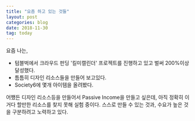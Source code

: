 ```yaml
---
title: "요즘 하고 있는 것들"
layout: post
categories: blog
date: 2018-11-30
tag: today
---
```


요즘 나는,

- 텀블벅에서 크라우드 펀딩 '킬미캘린더' 프로젝트를 진행하고 있고 벌써 200%이상 달성했다.
- 틈틈히 디자인 리소스들을 만들어 보고있다.
- Society6에 몇개 아이템을 올려봤다.


어쨌든 디자인 리소스등을 만들어서 Passive Income을 만들고 싶은데, 아직 정확히 이거다 할만한 리소스를 찾지 못해 실험 중이다. 스스로 만들 수 있는 것과, 수요가 높은 것을 구분하려고 노력하고 있다.
